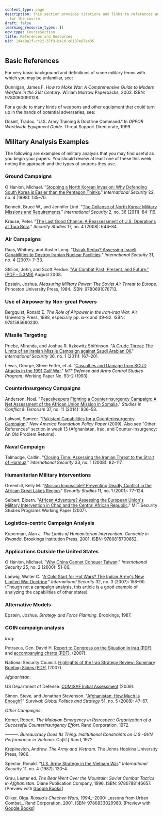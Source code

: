 ```yaml
---
content_type: page
description: This section provides citations and links to references and resources
  for the course.
draft: false
learning_resource_types: []
ocw_type: CourseSection
title: References and Resources
uid: 194a0a2f-dc22-37f9-b41d-c8137e67e435
---
```

## Basic References

For very basic background and definitions of some military terms with which you may be unfamiliar, see:

Dunnigan, James F. *How to Make War: A Comprehensive Guide to Modern Warfare in the 21st Century*. William Morrow Paperbacks, 2003. ISBN: 9780060090128.

For a guide to many kinds of weapons and other equipment that could turn up in the hands of potential adversaries, see:

Dcsint, Tradoc. "U.S. Army Training & Doctrine Command." In *OPFOR Worldwide Equipment Guide.* Threat Support Directorate, 1999.

## Military Analysis Examples

The following are examples of military analysis that you may find useful as you begin your papers. You should review at least one of these this week, noting the approach and the types of sources they use.

### Ground Campaigns

O'Hanlon, Michael. "[Stopping a North Korean Invasion: Why Defending South Korea is Easier than the Pentagon Thinks](http://www.jstor.org/stable/2539242)." *International Security* 22, no. 4 (1998): 135–70.

Bennett, Bruce W., and Jennifer Lind. "[The Collapse of North Korea: Military Missions and Requirements](https://www.semanticscholar.org/paper/The-Collapse-of-North-Korea%3A-Military-Missions-and-Bennett-Lind/e8f05651a218083178628a351874e8b687794e11)." *International Security* 2, no. 36 (2011): 84–119.

Krause, Peter. "[The Last Good Chance: A Reassessment of U.S. Operations at Tora Bora](http://dx.doi.org/10.1080/09636410802508030)." *Security Studies* 17, no. 4 (2008): 644–84.

### Air Campaigns

Raas, Whitney, and Austin Long. "[Osirak Redux? Assessing Israeli Capabilities to Destroy Iranian Nuclear Facilities](https://muse.jhu.edu/article/213649)." *International Security* 31, no. 4 (2007): 7–33.

Stillion, John, and Scott Perdue. ["Air Combat Past, Present, and Future." (PDF - 5.3MB)](https://www.aereo.jor.br/wp-content/uploads//2016/02/2008_RAND_Pacific_View_Air_Combat_Briefing.pdf) August 2008. 

Epstein, Joshua. *Measuring Military Power: The Soviet Air Threat to Europe*. Princeton University Press, 1984. ISBN: 9780691076713.

### Use of Airpower by Non-great Powers

Bergquist, Ronald E. *The Role of Airpower in the Iran-Iraq War*. Air University Press, 1988, especially pp. ix–x and 49–82. ISBN: 9781585660230.

### Missile Targeting

Priebe, Miranda, and Joshua R. Itzkowitz Shifrinson. "[A Crude Threat: The Limits of an Iranian Missile Campaign against Saudi Arabian Oil](http://dx.doi.org/10.1162/ISEC_a_00048)." *International Security* 36, no. 1 (2011): 167–201.

Lewis, George, Steve Fetter, et al. "[Casualties and Damage from SCUD Attacks in the 1991 Gulf War](http://www.isn.ethz.ch/Digital-Library/Publications/Detail/?lang=en&id=19691)." *MIT Defense and Arms Control Studies Program*, Working Paper No. 93–2 (1993).

### Counterinsurgency Campaigns

Anderson, Noel. "[Peacekeepers Fighting a Counterinsurgency Campaign: A Net Assessment of the African Union Mission in Somalia](http://dx.doi.org/10.1080/1057610X.2014.952260)." *Studies in Conflict & Terrorism* 37, no. 11 (2014): 936–58.

Lalwani, Sameer. "[Pakistani Capabilities for a Counterinsurgency Campaign](https://gpspakistan.wordpress.com/2009/09/18/pakistani-capabilities-for-a-counterinsurgency-campaign-a-net-assessment/)." *New America Foundation Policy Paper* (2009). Also see "Other References" section in week 13 (Afghanistan, Iraq, and Counter-Insurgency: An Old Problem Returns).

### Naval Campaign

Talmadge, Caitlin. "[Closing Time: Assessing the Iranian Threat to the Strait of Hormuz](https://www.belfercenter.org/publication/closing-time-assessing-iranian-threat-strait-hormuz)." *International Security* 33, no. 1 (2008): 82–117.

### Humanitarian Military Interventions

Greenhill, Kelly M. "[Mission Impossible? Preventing Deadly Conflict in the African Great Lakes Region](http://dx.doi.org/10.1080/714005314)." *Security Studies* 11, no. 1 (2001): 77–124.

Seibert, Bjoern. "[African Adventure? Assessing the European Union's Military Intervention in Chad and the Central African Republic](http://www.isn.ethz.ch/Digital-Library/Publications/Detail/?lng=en&id=57310)." MIT Security Studies Programs Working Paper (2007).

### Logistics-centric Campaign Analysis

Kuperman, Alan J. *The Limits of Humanitarian Intervention: Genocide in Rwanda*. Brookings Institution Press, 2001. ISBN: 9780815700852.

### Applications Outside the United States

O'Hanlon, Michael. "[Why China Cannot Conquer Taiwan](http://www.jstor.org/stable/2626753)." *International Security* 25, no. 2 (2000): 51–86.

Ladwig, Walter C. "[A Cold Start for Hot Wars? The Indian Army's New Limited War Doctrine](https://www.semanticscholar.org/paper/A-Cold-Start-for-Hot-Wars-The-Indian-Army%27s-New-War-Ladwig/b1e75df0cbf8d5350a199ead4ed408c98c6a5942)." *International Security* 32, no. 3 (2007): 158–90. (Though not a campaign analysis, this article is a good example of analyzing the capabilities of other states)

### Alternative Models

Epstein, Joshua. *Strategy and Force Planning*. Brookings, 1987.

### COIN campaign analysis

*Iraq*:

Petraeus, Gen. David H. [Report to Congress on the Situation in Iraq (PDF)](http://www.comw.org/warreport/fulltext/070911petraeus.pdf) and [accompanying charts (PDF)](http://www.longwarjournal.org/multimedia/General%20Petraeus%20Testimony%20Slides%2010%20September%202007.pdf), (2007).

National Security Council. [Highlights of the Iraq Strategy Review: Summary Briefing Slides (PDF)](https://2001-2009.state.gov/documents/organization/78696.pdf) (2007).

*Afghanistan*:

US Department of Defense. [COMISAF Initial Assessment](http://www.washingtonpost.com/wp-dyn/content/article/2009/09/21/AR2009092100110.html) (2009).

Simon, Steve, and Jonathan Stevenson. "[Afghanistan: How Much is Enough?](https://www.iiss.org/en/publications/survival/sections/2009-5f8e/survival--global-politics-and-strategy-october-november-2009-ce61/51-5-05-simon-and-stevenson-2b92)" *Survival: Global Politics and Strategy* 51, no. 5 (2009): 47–67.

*Other Campaigns*:

Komer, Robert. *The Malayan Emergency in Retrospect: Organization of a Successful Counterinsurgency Effort*. Rand Corporation, 1972.

———. *Bureaucracy Does Its Thing: Institutional Constraints on U.S.-GVN Performance in Vietnam*. Ca\[lif.\] Rand, 1972.

Krepinevich, Andrew. *The Army and Vietnam*. The Johns Hopkins University Press, 1986.

Spector, Ronald. "[U.S. Army Strategy in the Vietnam War](http://www.jstor.org/stable/2538840)." *International Security* 11, no. 4 (1987): 130–4.

Grau, Lester ed. *The Bear Went Over the Mountain: Soviet Combat Tactics in Afghanistan*. Diane Publication Company, 1996. ISBN: 9780788146657. \[Preview with [Google Books](http://books.google.com/books?id=yOtThPNqKP8C&pg=PAfrontcover)\]

Oliker, Olga. *Russia's Chechen Wars, 1994\_*–2000: Lessons from Urban Combat\_. Rand Corporation, 2001. ISBN: 9780833029980. \[Preview with [Google Books](http://books.google.com/books?id=N9CJ1NqNQzwC&pg=Pafrontcover)\]